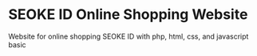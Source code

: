 # SEOKE ID Online Shopping Website
Website for online shopping SEOKE ID with php, html, css, and javascript basic
